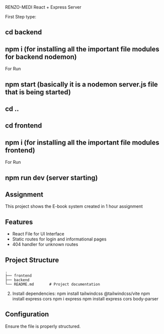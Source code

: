 RENZO-MEDI
React + Express Server

First Step
type:


## cd backend
## npm i (for installing all the important file modules for backend nodemon)



 For Run
## npm start (basically it is a nodemon server.js file that is being started)


## cd ..
## cd frontend
## npm i (for installing all the important file modules frontend)

For Run
## npm run dev (server starting)









## Assignment

This project shows the E-book system created in 1 hour assignment

## Features
- React File for UI Interface
- Static routes for login and informational pages
- 404 handler for unknown routes

## Project Structure
```
.
├── frontend   
├── backend         
└── README.md       # Project documentation
```



2. Install dependencies:
   npm install tailwindcss @tailwindcss/vite
   npm install express cors
   npm i express
   npm install express cors body-parser


  

## Configuration
Ensure the file is properly structured. 







